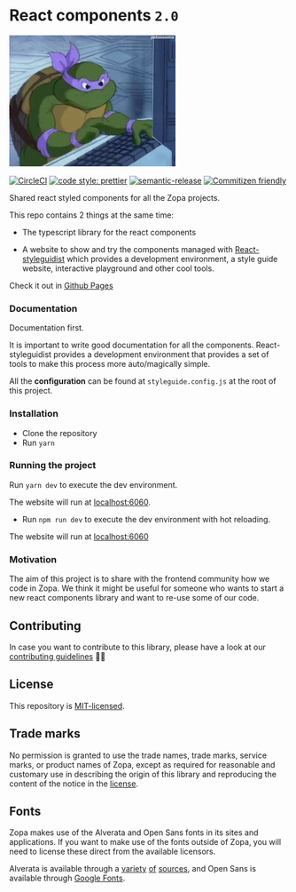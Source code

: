 # React components `2.0`

<img src="./etc/images/turtle.gif" />

[![CircleCI](https://circleci.com/gh/zopaUK/react-components/tree/master.svg?style=svg)](https://circleci.com/gh/zopaUK/react-components/tree/master)
[![code style: prettier](https://img.shields.io/badge/code_style-prettier-ff69b4.svg?style=flat-square)](https://github.com/prettier/prettier)
[![semantic-release](https://img.shields.io/badge/%20%20%F0%9F%93%A6%F0%9F%9A%80-semantic--release-e10079.svg)](https://github.com/semantic-release/semantic-release)
[![Commitizen friendly](https://img.shields.io/badge/commitizen-friendly-brightgreen.svg)](http://commitizen.github.io/cz-cli/)

Shared react styled components for all the Zopa projects.

This repo contains 2 things at the same time:

- The typescript library for the react components

- A website to show and try the components managed with [React-styleguidist](https://react-styleguidist.js.org)
  which provides a development environment, a style guide website,
  interactive playground and other cool tools.

Check it out in [Github Pages](https://zopauk.github.io/react-components/)

### Documentation

Documentation first.

It is important to write good documentation for all the components.
React-styleguidist provides a development environment that provides a set of tools to make this process
more auto/magically simple.

All the **configuration** can be found at `styleguide.config.js` at the root of this project.

### Installation

- Clone the repository
- Run `yarn`

### Running the project

Run `yarn dev` to execute the dev environment.

The website will run at [localhost:6060](http://localhost:6060).

- Run `npm run dev` to execute the dev environment with hot reloading.

The website will run at [localhost:6060](http://localhost:6060)

### Motivation

The aim of this project is to share with the frontend community how we code in Zopa. We think it might be useful for
someone who wants to start a new react components library and want to re-use some of our code.

## Contributing

In case you want to contribute to this library, please have a look at our [contributing guidelines](./CONTRIBUTING.md) 🙌🏼

## License

This repository is [MIT-licensed](./LICENSE).

## Trade marks

No permission is granted to use the trade names, trade marks, service marks, or product names of Zopa, except as required
for reasonable and customary use in describing the origin of this library and reproducing the content of the notice in
the [license](./LICENSE).

## Fonts

Zopa makes use of the Alverata and Open Sans fonts in its sites and applications. If you want to make use of the fonts outside of Zopa, you will need to license these direct from the available licensors.

Alverata is available through a [variety](https://www.myfonts.com/fonts/type-together/alverata/) [of](https://fonts.adobe.com/fonts/alverata) [sources](https://www.type-together.com/alverata-font), and Open Sans is available through [Google Fonts](https://fonts.google.com/).
